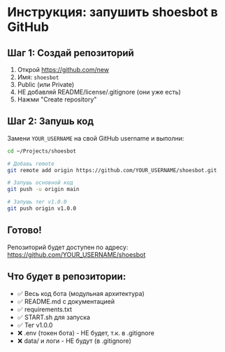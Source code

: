 # Инструкция: запушить shoesbot в GitHub

## Шаг 1: Создай репозиторий
1. Открой https://github.com/new
2. Имя: `shoesbot`
3. Public (или Private)
4. НЕ добавляй README/license/.gitignore (они уже есть)
5. Нажми "Create repository"

## Шаг 2: Запушь код
Замени `YOUR_USERNAME` на свой GitHub username и выполни:

```bash
cd ~/Projects/shoesbot

# Добавь remote
git remote add origin https://github.com/YOUR_USERNAME/shoesbot.git

# Запушь основной код
git push -u origin main

# Запушь тег v1.0.0
git push origin v1.0.0
```

## Готово!
Репозиторий будет доступен по адресу:
https://github.com/YOUR_USERNAME/shoesbot

## Что будет в репозитории:
- ✅ Весь код бота (модульная архитектура)
- ✅ README.md с документацией
- ✅ requirements.txt
- ✅ START.sh для запуска
- ✅ Тег v1.0.0
- ❌ .env (токен бота) - НЕ будет, т.к. в .gitignore
- ❌ data/ и логи - НЕ будут (в .gitignore)

